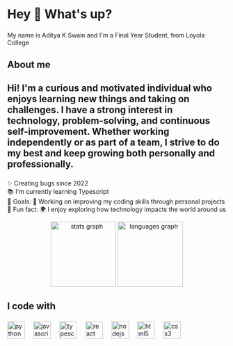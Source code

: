 <h1 align="left">Hey 👋 What's up?</h1>

###

<p align="left">My name is Aditya K Swain and I'm a Final Year Student, from Loyola College</p>

###

<h2 align="left">About me<br><h2>
<p>Hi! I'm a curious and motivated individual who enjoys learning new things and taking on challenges. I have a strong interest in technology, problem-solving, and continuous self-improvement. Whether working independently or as part of a team, I strive to do my best and keep growing both personally and professionally.
</p>

###

<p align="left">✨ Creating bugs since 2022<br>📚 I'm currently learning Typescript<br>🎯 Goals: 📘 Working on improving my coding skills through personal projects<br>🎲 Fun fact: 🌍 I enjoy exploring how technology impacts the world around us


</p>

<div align="center">
  <img src="https://github-readme-stats.vercel.app/api?username=adityakswain190&hide_title=false&hide_rank=false&show_icons=true&include_all_commits=true&count_private=true&disable_animations=false&theme=dracula&locale=en&hide_border=false&order=1" height="150" alt="stats graph"  />
  <img src="https://github-readme-stats.vercel.app/api/top-langs?username=adityakswain190&locale=en&hide_title=false&layout=compact&card_width=320&langs_count=5&theme=dracula&hide_border=false&order=2" height="150" alt="languages graph"  />
</div>

###

###

<h2 align="left">I code with</h2>

###

<div align="left">
  <img src="https://cdn.jsdelivr.net/gh/devicons/devicon/icons/python/python-original.svg" height="40" alt="python logo" />
  <img width="12" />
  <img src="https://cdn.jsdelivr.net/gh/devicons/devicon/icons/javascript/javascript-original.svg" height="40" alt="javascript logo"  />
  <img width="12" />
  <img src="https://cdn.jsdelivr.net/gh/devicons/devicon/icons/typescript/typescript-original.svg" height="40" alt="typescript logo"  />
  <img width="12" />
  <img src="https://cdn.jsdelivr.net/gh/devicons/devicon/icons/react/react-original.svg" height="40" alt="react logo"  />
  <img width="12" />
  <img src="https://cdn.jsdelivr.net/gh/devicons/devicon/icons/nodejs/nodejs-original.svg" height="40" alt="nodejs logo"  />
  <img width="12" />
  <img src="https://cdn.jsdelivr.net/gh/devicons/devicon/icons/html5/html5-original.svg" height="40" alt="html5 logo"  />
  <img width="12" />
  <img src="https://cdn.jsdelivr.net/gh/devicons/devicon/icons/css3/css3-original.svg" height="40" alt="css3 logo"  />
  <img width="12" />


###
